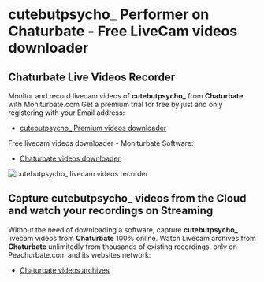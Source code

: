# cutebutpsycho_ Performer on Chaturbate - Free LiveCam videos downloader

## Chaturbate Live Videos Recorder

Monitor and record livecam videos of **cutebutpsycho_** from **Chaturbate** with Moniturbate.com
Get a premium trial for free by just and only registering with your Email address:
* [cutebutpsycho_ Premium videos downloader](https://moniturbate.com/request-demo-licence-key.html)

Free livecam videos downloader - Moniturbate Software:
* [Chaturbate videos downloader](https://moniturbate.com/moniturbate-download-software.html)

![cutebutpsycho_ livecam videos recorder](https://peachurnet.com/templates/moniturbate-software.png)


## Capture cutebutpsycho_ videos from the Cloud and watch your recordings on Streaming

Without the need of downloading a software, capture **cutebutpsycho_** livecam videos from **Chaturbate** 100% online.
Watch Livecam archives from **Chaturbate** unlimitedly from thousands of existing recordings, only on Peachurbate.com and its websites network:
* [Chaturbate videos archives](https://peachurnet.com/)